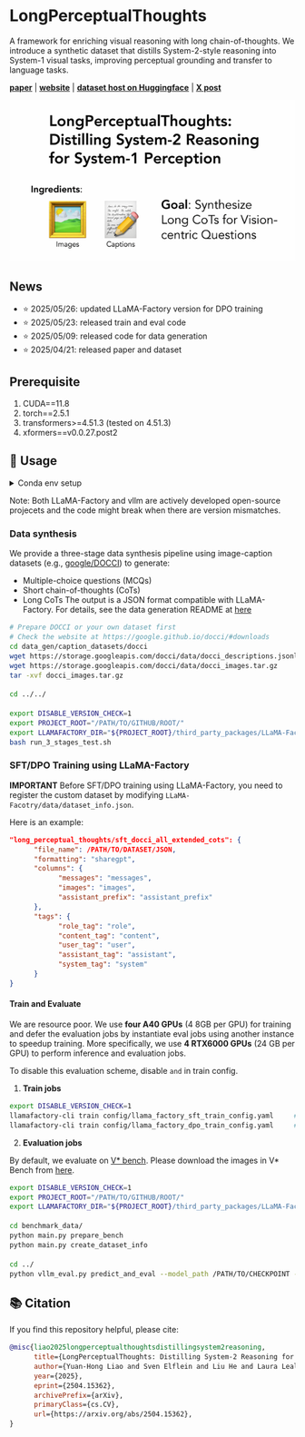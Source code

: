 # LongPerceptualThoughts

A framework for enriching visual reasoning with long chain-of-thoughts. We introduce a synthetic dataset that distills System-2-style reasoning into System-1 visual tasks, improving perceptual grounding and transfer to language tasks.

[**paper**](https://arxiv.org/abs/2504.15362) |
[**website**](https://andrewliao11.github.io/LongPerceptualThoughts/) |
[**dataset host on Huggingface**](https://huggingface.co/datasets/andrewliao11/LongPerceptualThought) |
[**X post**](https://x.com/andrewliao11/status/1917602672493973818)

![](./assets/overall_pipeline.gif)

## News
- ⭐ 2025/05/26: updated LLaMA-Factory version for DPO training
- ⭐ 2025/05/23: released train and eval code 
- ⭐ 2025/05/09: released code for data generation
- ⭐ 2025/04/21: released paper and dataset

## Prerequisite
1. CUDA==11.8
2. torch==2.5.1
3. transformers>=4.51.3 (tested on 4.51.3)
4. xformers==v0.0.27.post2

## 🔧 Usage

<details>
<summary>Conda env setup</summary>

Here is the line-by-line commands to install conda environment:
<pre><code>conda create -n long_perceptual_thoughts python=3.11 -y
conda install gcc=9 gxx=9 cmake -c conda-forge -y
conda install pytorch==2.5.1 torchvision==0.20.1 pytorch-cuda=11.8  -c pytorch -c nvidia -y
pip install git+https://github.com/huggingface/transformers@b1a2de075de86564f7e635f3b31a68b5f33e4cac --no-cache-dir
conda install -c conda-forge accelerate==0.34.0 peft==0.12.0 trl==0.9.6 -y
conda install -c conda-forge fire openai pandarallel -y 
pip install xformers==v0.0.27.post2 --index-url https://download.pytorch.org/whl/cu118 --no-deps
pip install setuptools_scm tqdm pandas omegaconf datasets==3.1.0

# only for training
pip install deepspeed==0.15.4 liger-kernel matplotlib wandb

cd third_party_packages/vllm/
python use_existing_torch.py
pip install -e . --no-build-isolation -v

cd ../LLaMA-Factory
pip install -e . --no-build-isolation --no-deps -v
</code></pre>

Alternatively, you can install conda environment using the provided <code>.yml</code> file
<pre><code>conda create --name long_perceptual_thoughts --file environment.yml

pip install xformers==v0.0.27.post2 --index-url https://download.pytorch.org/whl/cu118 --no-deps
pip install setuptools_scm tqdm pandas omegaconf datasets==3.1.0

# only for training
pip install deepspeed==0.15.4 liger-kernel matplotlib wandb

cd third_party_packages/vllm/
python use_existing_torch.py
pip install -e . --no-build-isolation -v

cd ../LLaMA-Factory
pip install -e . --no-build-isolation --no-deps -v
</code></pre>

</details>

Note: Both LLaMA-Factory and vllm are actively developed open-source projecets and the code might break when there are version mismatches.


### Data synthesis

We provide a three-stage data synthesis pipeline using image-caption datasets (e.g., [google/DOCCI](https://huggingface.co/datasets/google/docci)) to generate:

- Multiple-choice questions (MCQs)
- Short chain-of-thoughts (CoTs)
- Long CoTs
The output is a JSON format compatible with LLaMA-Factory.
For details, see the data generation README at [here](./data_gen/README.md)

```bash
# Prepare DOCCI or your own dataset first
# Check the website at https://google.github.io/docci/#downloads
cd data_gen/caption_datasets/docci
wget https://storage.googleapis.com/docci/data/docci_descriptions.jsonlines
wget https://storage.googleapis.com/docci/data/docci_images.tar.gz
tar -xvf docci_images.tar.gz

cd ../../

export DISABLE_VERSION_CHECK=1
export PROJECT_ROOT="/PATH/TO/GITHUB/ROOT/"
export LLAMAFACTORY_DIR="${PROJECT_ROOT}/third_party_packages/LLaMA-Factory"
bash run_3_stages_test.sh
```

### SFT/DPO Training using LLaMA-Factory

**IMPORTANT**
Before SFT/DPO training using LLaMA-Factory, you need to register the custom dataset by modifying `LLaMA-Facotry/data/dataset_info.json`. 

Here is an example:
```json
"long_perceptual_thoughts/sft_docci_all_extended_cots": {
      "file_name": /PATH/TO/DATASET/JSON,
      "formatting": "sharegpt",
      "columns": {
            "messages": "messages",
            "images": "images",
            "assistant_prefix": "assistant_prefix"
      },
      "tags": {
            "role_tag": "role",
            "content_tag": "content",
            "user_tag": "user",
            "assistant_tag": "assistant",
            "system_tag": "system"
      }
}
```

#### Train and Evaluate

We are resource poor. We use **four A40 GPUs** (4 8GB per GPU) for training and defer the evaluation jobs by instantiate eval jobs using another instance to speedup training. More specifically, we use **4 RTX6000 GPUs** (24 GB per GPU) to perform inference and evaluation jobs. 

To disable this evaluation scheme, disable `` and `` in train config.

1. **Train jobs**
```bash
export DISABLE_VERSION_CHECK=1
llamafactory-cli train config/llama_factory_sft_train_config.yaml     # SFT training
llamafactory-cli train config/llama_factory_dpo_train_config.yaml     # DPO training
```



2. **Evaluation jobs**

By default, we evaluate on [V* bench](https://vstar-seal.github.io). Please download the images in V* Bench from [here](https://huggingface.co/datasets/craigwu/vstar_bench).

```bash
export DISABLE_VERSION_CHECK=1
export PROJECT_ROOT="/PATH/TO/GITHUB/ROOT/"
export LLAMAFACTORY_DIR="${PROJECT_ROOT}/third_party_packages/LLaMA-Factory"

cd benchmark_data/
python main.py prepare_bench
python main.py create_dataset_info

cd ../
python vllm_eval.py predict_and_eval --model_path /PATH/TO/CHECKPOINT --eval_dataset benchmark_v_star_bench --prediction_dir test/eval_sampled_greedy --temperature 0.0 --top_p 1.0 --top_k -1 --repetition_penalty 1.0 --n_samples 1 --force_thinking False --do_eval True --use_tokenized_dataset False
```


## 📚 Citation

If you find this repository helpful, please cite:

```bibtex
@misc{liao2025longperceptualthoughtsdistillingsystem2reasoning,
      title={LongPerceptualThoughts: Distilling System-2 Reasoning for System-1 Perception}, 
      author={Yuan-Hong Liao and Sven Elflein and Liu He and Laura Leal-Taixé and Yejin Choi and Sanja Fidler and David Acuna},
      year={2025},
      eprint={2504.15362},
      archivePrefix={arXiv},
      primaryClass={cs.CV},
      url={https://arxiv.org/abs/2504.15362}, 
}
```
